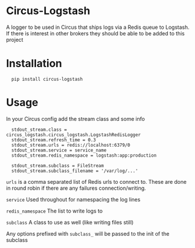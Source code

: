 # Circus-Logstash

A logger to be used in Circus that ships logs via a Redis queue to Logstash. If there is interest in other brokers they should be able to be added to this project

# Installation

```
  pip install circus-logstash
```

# Usage

In your Circus config add the stream class and some info

```
  stdout_stream.class = circus_logstash.circus_logstash.LogstashRedisLogger
  stdout_stream.refresh_time = 0.3
  stdout_stream.urls = redis://localhost:6379/0
  stdout_stream.service = service_name
  stdout_stream.redis_namespace = logstash:app:production

  stdout_stream.subclass = FileStream
  stdout_stream.subclass_filename = '/var/log/...'
```

`urls` is a comma separated list of Redis urls to connect to. These are done in round robin if there are any failures connection/writing.

`service` Used throughout for namespacing the log lines

`redis_namespace` The list to write logs to

`subclass` A class to use as well (like writing files still)

Any options prefixed with `subclass_` will be passed to the init of the subclass
